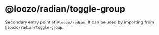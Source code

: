 # @loozo/radian/toggle-group

Secondary entry point of `@loozo/radian`. It can be used by importing from `@loozo/radian/toggle-group`.
